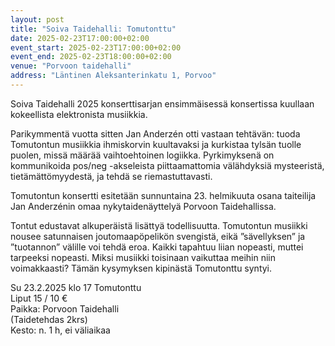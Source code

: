 ```yaml
---
layout: post
title: "Soiva Taidehalli: Tomutonttu"
date: 2025-02-23T17:00:00+02:00
event_start: 2025-02-23T17:00:00+02:00
event_end: 2025-02-23T18:00:00+02:00
venue: "Porvoon taidehalli"
address: "Läntinen Aleksanterinkatu 1, Porvoo"
---
```


Soiva Taidehalli 2025 konserttisarjan ensimmäisessä konsertissa kuullaan kokeellista elektronista musiikkia.  
  
Parikymmentä vuotta sitten Jan Anderzén otti vastaan tehtävän: tuoda Tomutontun musiikkia ihmiskorvin kuultavaksi ja kurkistaa tylsän tuolle puolen, missä määrää vaihtoehtoinen logiikka. Pyrkimyksenä on kommunikoida pos/neg -akseleista piittaamattomia välähdyksiä mysteeristä, tietämättömyydestä, ja tehdä se riemastuttavasti.  
  
Tomutontun konsertti esitetään sunnuntaina 23. helmikuuta osana taiteilija Jan Anderzénin omaa nykytaidenäyttelyä Porvoon Taidehallissa.  
  
Tontut edustavat alkuperäistä lisättyä todellisuutta. Tomutontun musiikki nousee satunnaisen joutomaapöpelikön svengistä, eikä ”sävellyksen” ja ”tuotannon” välille voi tehdä eroa. Kaikki tapahtuu liian nopeasti, muttei tarpeeksi nopeasti. Miksi musiikki toisinaan vaikuttaa meihin niin voimakkaasti? Tämän kysymyksen kipinästä Tomutonttu syntyi.  
  
Su 23.2.2025 klo 17 Tomutonttu  
Liput 15 / 10 €  
Paikka: Porvoon Taidehalli  
(Taidetehdas 2krs)  
Kesto: n. 1 h, ei väliaikaa

